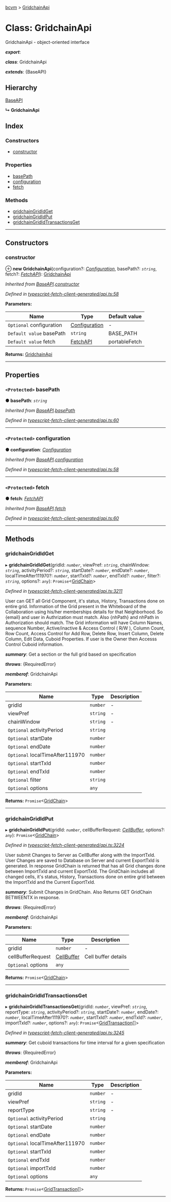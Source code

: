 [bcvm](../README.md) > [GridchainApi](../classes/gridchainapi.md)

# Class: GridchainApi

GridchainApi - object-oriented interface

*__export__*: 

*__class__*: GridchainApi

*__extends__*: {BaseAPI}

## Hierarchy

 [BaseAPI](baseapi.md)

**↳ GridchainApi**

## Index

### Constructors

* [constructor](gridchainapi.md#constructor)

### Properties

* [basePath](gridchainapi.md#basepath)
* [configuration](gridchainapi.md#configuration)
* [fetch](gridchainapi.md#fetch)

### Methods

* [gridchainGridIdGet](gridchainapi.md#gridchaingrididget)
* [gridchainGridIdPut](gridchainapi.md#gridchaingrididput)
* [gridchainGridIdTransactionsGet](gridchainapi.md#gridchaingrididtransactionsget)

---

## Constructors

<a id="constructor"></a>

###  constructor

⊕ **new GridchainApi**(configuration?: *[Configuration](configuration.md)*, basePath?: *`string`*, fetch?: *[FetchAPI](../interfaces/fetchapi.md)*): [GridchainApi](gridchainapi.md)

*Inherited from [BaseAPI](baseapi.md).[constructor](baseapi.md#constructor)*

*Defined in [typescript-fetch-client-generated/api.ts:58](https://github.com/boardwalktech/Boardwalk-Client-Virtual-Machine-JS/blob/bd51c2e/typescript/src/typescript-fetch-client-generated/api.ts#L58)*

**Parameters:**

| Name | Type | Default value |
| ------ | ------ | ------ |
| `Optional` configuration | [Configuration](configuration.md) | - |
| `Default value` basePath | `string` |  BASE_PATH |
| `Default value` fetch | [FetchAPI](../interfaces/fetchapi.md) |  portableFetch |

**Returns:** [GridchainApi](gridchainapi.md)

___

## Properties

<a id="basepath"></a>

### `<Protected>` basePath

**● basePath**: *`string`*

*Inherited from [BaseAPI](baseapi.md).[basePath](baseapi.md#basepath)*

*Defined in [typescript-fetch-client-generated/api.ts:60](https://github.com/boardwalktech/Boardwalk-Client-Virtual-Machine-JS/blob/bd51c2e/typescript/src/typescript-fetch-client-generated/api.ts#L60)*

___
<a id="configuration"></a>

### `<Protected>` configuration

**● configuration**: *[Configuration](configuration.md)*

*Inherited from [BaseAPI](baseapi.md).[configuration](baseapi.md#configuration)*

*Defined in [typescript-fetch-client-generated/api.ts:58](https://github.com/boardwalktech/Boardwalk-Client-Virtual-Machine-JS/blob/bd51c2e/typescript/src/typescript-fetch-client-generated/api.ts#L58)*

___
<a id="fetch"></a>

### `<Protected>` fetch

**● fetch**: *[FetchAPI](../interfaces/fetchapi.md)*

*Inherited from [BaseAPI](baseapi.md).[fetch](baseapi.md#fetch)*

*Defined in [typescript-fetch-client-generated/api.ts:60](https://github.com/boardwalktech/Boardwalk-Client-Virtual-Machine-JS/blob/bd51c2e/typescript/src/typescript-fetch-client-generated/api.ts#L60)*

___

## Methods

<a id="gridchaingrididget"></a>

###  gridchainGridIdGet

▸ **gridchainGridIdGet**(gridId: *`number`*, viewPref: *`string`*, chainWindow: *`string`*, activityPeriod?: *`string`*, startDate?: *`number`*, endDate?: *`number`*, localTimeAfter111970?: *`number`*, startTxId?: *`number`*, endTxId?: *`number`*, filter?: *`string`*, options?: *`any`*): `Promise`<[GridChain](../interfaces/gridchain.md)>

*Defined in [typescript-fetch-client-generated/api.ts:3211](https://github.com/boardwalktech/Boardwalk-Client-Virtual-Machine-JS/blob/bd51c2e/typescript/src/typescript-fetch-client-generated/api.ts#L3211)*

User can GET all Grid Component, it's status, History, Transactions done on entire grid. Information of the Grid present in the Whiteboard of the Collaboration using his/her memberships details for that Neighborhood. So {email} and user in Authrization must match. Also {nhPath} and nhPath in Authorization should match. The Grid information will have Column Names, sequence Number, Active/inactive & Access Control ( R/W ), Column Count, Row Count, Access Control for Add Row, Delete Row, Insert Column, Delete Column, Edit Data, Cuboid Properties. If user is the Owner then Accesss Control Cuboid information.

*__summary__*: Get a section or the full grid based on specification

*__throws__*: {RequiredError}

*__memberof__*: GridchainApi

**Parameters:**

| Name | Type | Description |
| ------ | ------ | ------ |
| gridId | `number` |  \- |
| viewPref | `string` |  \- |
| chainWindow | `string` |  \- |
| `Optional` activityPeriod | `string` |
| `Optional` startDate | `number` |
| `Optional` endDate | `number` |
| `Optional` localTimeAfter111970 | `number` |
| `Optional` startTxId | `number` |
| `Optional` endTxId | `number` |
| `Optional` filter | `string` |
| `Optional` options | `any` |

**Returns:** `Promise`<[GridChain](../interfaces/gridchain.md)>

___
<a id="gridchaingrididput"></a>

###  gridchainGridIdPut

▸ **gridchainGridIdPut**(gridId: *`number`*, cellBufferRequest: *[CellBuffer](../interfaces/cellbuffer.md)*, options?: *`any`*): `Promise`<[GridChain](../interfaces/gridchain.md)>

*Defined in [typescript-fetch-client-generated/api.ts:3224](https://github.com/boardwalktech/Boardwalk-Client-Virtual-Machine-JS/blob/bd51c2e/typescript/src/typescript-fetch-client-generated/api.ts#L3224)*

User submit Changes to Server as CellBuffer along with the ImportTxId. User Changes are saved to Database on Server and current ExportTxId is generated. In response GridChain is returned that has all Grid changes done between ImportTxId and current ExportTxId. The GridChain includes all changed cells, it's status, History, Transactions done on entire grid between the ImportTxId and the Current ExportTxId.

*__summary__*: Submit Changes in GridChain. Also Returns GET GridChain BETWEENTX in response.

*__throws__*: {RequiredError}

*__memberof__*: GridchainApi

**Parameters:**

| Name | Type | Description |
| ------ | ------ | ------ |
| gridId | `number` |  \- |
| cellBufferRequest | [CellBuffer](../interfaces/cellbuffer.md) |  Cell buffer details |
| `Optional` options | `any` |

**Returns:** `Promise`<[GridChain](../interfaces/gridchain.md)>

___
<a id="gridchaingrididtransactionsget"></a>

###  gridchainGridIdTransactionsGet

▸ **gridchainGridIdTransactionsGet**(gridId: *`number`*, viewPref: *`string`*, reportType: *`string`*, activityPeriod?: *`string`*, startDate?: *`number`*, endDate?: *`number`*, localTimeAfter111970?: *`number`*, startTxId?: *`number`*, endTxId?: *`number`*, importTxId?: *`number`*, options?: *`any`*): `Promise`<[GridTransaction](../interfaces/gridtransaction.md)[]>

*Defined in [typescript-fetch-client-generated/api.ts:3245](https://github.com/boardwalktech/Boardwalk-Client-Virtual-Machine-JS/blob/bd51c2e/typescript/src/typescript-fetch-client-generated/api.ts#L3245)*

*__summary__*: Get cuboid transactions for time interval for a given specification

*__throws__*: {RequiredError}

*__memberof__*: GridchainApi

**Parameters:**

| Name | Type | Description |
| ------ | ------ | ------ |
| gridId | `number` |  \- |
| viewPref | `string` |  \- |
| reportType | `string` |  \- |
| `Optional` activityPeriod | `string` |
| `Optional` startDate | `number` |
| `Optional` endDate | `number` |
| `Optional` localTimeAfter111970 | `number` |
| `Optional` startTxId | `number` |
| `Optional` endTxId | `number` |
| `Optional` importTxId | `number` |
| `Optional` options | `any` |

**Returns:** `Promise`<[GridTransaction](../interfaces/gridtransaction.md)[]>

___

